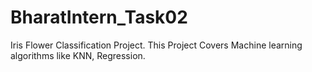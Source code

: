 # BharatIntern_Task02
Iris Flower Classification Project. This Project Covers Machine learning algorithms like KNN, Regression.
